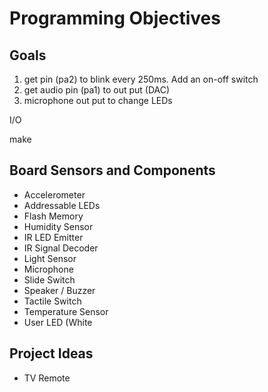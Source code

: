 # Programming Objectives

## Goals
1. get pin (pa2) to blink every 250ms. Add an on-off switch
2. get audio pin (pa1) to out put (DAC)
3. microphone out put to change LEDs

I/O

make

## Board Sensors and Components

- Accelerometer
- Addressable LEDs
- Flash Memory
- Humidity Sensor
- IR LED Emitter
- IR Signal Decoder
- Light Sensor
- Microphone
- Slide Switch
- Speaker / Buzzer
- Tactile Switch
- Temperature Sensor
- User LED (White

## Project Ideas

- TV Remote

